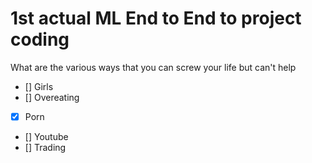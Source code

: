 # 1st actual ML End to End to project coding
What are the various ways that you can screw your life but can't help 
- [] Girls
- [] Overeating
- [x] Porn
- [] Youtube
- [] Trading
